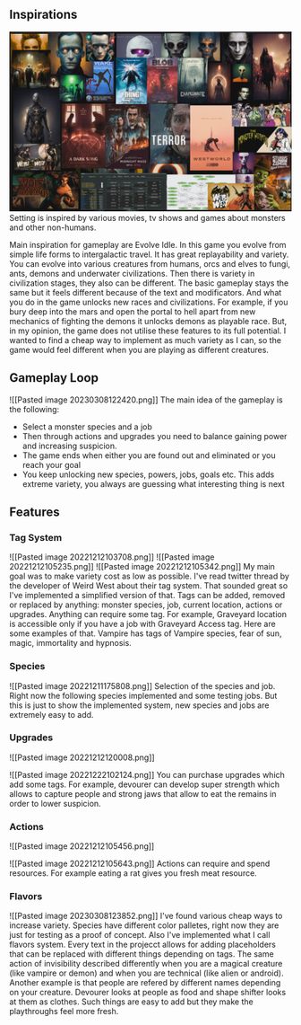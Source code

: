 ## Inspirations
![inspirations](images/inspirations.png)
Setting is inspired by various movies, tv shows and games about monsters and other non-humans.

Main inspiration for gameplay are Evolve Idle. In this game you evolve from simple life forms to intergalactic travel. It has great replayability and variety. You can evolve into various creatures from humans, orcs and elves to fungi, ants, demons and underwater civilizations. 
Then there is variety in civilization stages, they also can be different. The basic gameplay stays the same but it feels different because of the text and modificators.
And what you do in the game unlocks new races and civilizations. For example, if you bury deep into the mars and open the portal to hell apart from new mechanics of fighting the demons it unlocks demons as playable race.
But, in my opinion, the game does not utilise these features to its full potential.
I wanted to find a cheap way to implement as much variety as I can, so the game would feel different when you are playing as different creatures.

## Gameplay Loop
![[Pasted image 20230308122420.png]]
The main idea of the gameplay is the following:
* Select a monster species and a job
* Then through actions and upgrades you need to balance gaining power and increasing suspicion.
* The game ends when either you are found out and eliminated or you reach your goal
* You keep unlocking new species, powers, jobs, goals etc. This adds extreme variety, you always are guessing what interesting thing is next
## Features
### Tag System
![[Pasted image 20221212103708.png]]
![[Pasted image 20221212105235.png]]
![[Pasted image 20221212105342.png]]
My main goal was to make variety cost as low as possible. I've read twitter thread by the developer of Weird West about their tag system. That sounded great so I've implemented a simplified version of that.
Tags can be added, removed or replaced by anything: monster species, job, current location, actions or upgrades.
Anything can require some tag. For example, Graveyard location is accessible only if you have a job with Graveyard Access tag.
Here are some examples of that. Vampire has tags of Vampire species, fear of sun, magic, immortality and hypnosis.
### Species
![[Pasted image 20221211175808.png]]
Selection of the species and job. Right now the following species implemented and some testing jobs. But this is just to show the implemented system, new species and jobs are extremely easy to add.
### Upgrades
![[Pasted image 20221212120008.png]]

![[Pasted image 20221222102124.png]]
You can purchase upgrades which add some tags. For example, devourer can develop super strength which allows to capture people and strong jaws that allow to eat the remains in order to lower suspicion.
### Actions
![[Pasted image 20221212105456.png]]

![[Pasted image 20221212105643.png]]
Actions can require and spend resources. For example eating a rat gives you fresh meat resource.
### Flavors
![[Pasted image 20230308123852.png]]
I've found various cheap ways to increase variety. Species have different color palletes, right now they are just for testing as a proof of concept. Also I've implemented what I call flavors system. Every text in the projecct allows for adding placeholders that can be replaced with different things depending on tags. 
The same action of invisibility described differently when you are a magical creature (like vampire or demon) and when you are technical (like alien or android).
Another example is that people are refered by different names depending on your creature. Devourer looks at people as food and shape shifter looks at them as clothes.
Such things are easy to add but they make the playthroughs feel more fresh.
